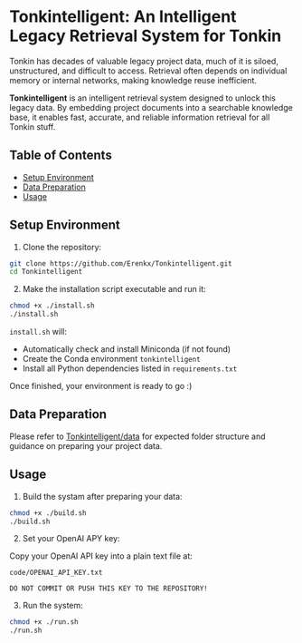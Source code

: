 # Tonkintelligent: An Intelligent Legacy Retrieval System for Tonkin

Tonkin has decades of valuable legacy project data, much of it is siloed, unstructured, and difficult to access. Retrieval often depends on individual memory or internal networks, making knowledge reuse inefficient.

**Tonkintelligent** is an intelligent retrieval system designed to unlock this legacy data. By embedding project documents into a searchable knowledge base, it enables fast, accurate, and reliable information retrieval for all Tonkin stuff.

## Table of Contents

- [Setup Environment](#setup-environment)
- [Data Preparation](#data-preparation)
- [Usage](#usage)

## Setup Environment

1. Clone the repository:

```bash
git clone https://github.com/Erenkx/Tonkintelligent.git
cd Tonkintelligent
```

2. Make the installation script executable and run it:

```bash
chmod +x ./install.sh
./install.sh
```

`install.sh` will:

- Automatically check and install Miniconda (if not found)
- Create the Conda environment `tonkintelligent`
- Install all Python dependencies listed in `requirements.txt`

Once finished, your environment is ready to go :)

## Data Preparation

Please refer to [Tonkintelligent/data](https://github.com/Erenkx/Tonkintelligent/tree/main/data) for expected folder structure and guidance on preparing your project data.

## Usage

1. Build the systam after preparing your data:

```bash
chmod +x ./build.sh
./build.sh
```

2. Set your OpenAI APY key:

Copy your OpenAI API key into a plain text file at:

```
code/OPENAI_API_KEY.txt
```

```
DO NOT COMMIT OR PUSH THIS KEY TO THE REPOSITORY!
```

3. Run the system:

```bash
chmod +x ./run.sh
./run.sh
```

